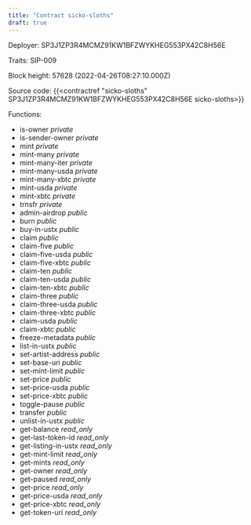 ```yaml
---
title: "Contract sicko-sloths"
draft: true
---
```

Deployer: SP3J1ZP3R4MCMZ91KW1BFZWYKHEG553PX42C8H56E

Traits:
SIP-009 



Block height: 57628 (2022-04-26T08:27:10.000Z)

Source code: {{<contractref "sicko-sloths" SP3J1ZP3R4MCMZ91KW1BFZWYKHEG553PX42C8H56E sicko-sloths>}}

Functions:

* is-owner _private_
* is-sender-owner _private_
* mint _private_
* mint-many _private_
* mint-many-iter _private_
* mint-many-usda _private_
* mint-many-xbtc _private_
* mint-usda _private_
* mint-xbtc _private_
* trnsfr _private_
* admin-airdrop _public_
* burn _public_
* buy-in-ustx _public_
* claim _public_
* claim-five _public_
* claim-five-usda _public_
* claim-five-xbtc _public_
* claim-ten _public_
* claim-ten-usda _public_
* claim-ten-xbtc _public_
* claim-three _public_
* claim-three-usda _public_
* claim-three-xbtc _public_
* claim-usda _public_
* claim-xbtc _public_
* freeze-metadata _public_
* list-in-ustx _public_
* set-artist-address _public_
* set-base-uri _public_
* set-mint-limit _public_
* set-price _public_
* set-price-usda _public_
* set-price-xbtc _public_
* toggle-pause _public_
* transfer _public_
* unlist-in-ustx _public_
* get-balance _read_only_
* get-last-token-id _read_only_
* get-listing-in-ustx _read_only_
* get-mint-limit _read_only_
* get-mints _read_only_
* get-owner _read_only_
* get-paused _read_only_
* get-price _read_only_
* get-price-usda _read_only_
* get-price-xbtc _read_only_
* get-token-uri _read_only_
